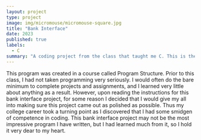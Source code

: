 ```yaml
---
layout: project
type: project
image: img/micromouse/micromouse-square.jpg
title: "Bank Interface"
date: 2023
published: true
labels:
  - C
summary: "A coding project from the class that taught me C. This is the first project in which I felt like I could showcase my capabilities as a programmer."
---
```


This program was created in a course called Program Structure. Prior to this class, I had not taken programming very seriously. I would often do the bare minimum to complete projects and assignments, and I learned very little about anything as a result. However, upon reading the instructions for this bank interface project, for some reason I decided that I would give my all into making sure this project came out as polished as possible. Thus my college career took a turning point as I discovered that I had some smidgen of competence in coding. This bank interface project may not be the most impressive program I have written, but I had learned much from it, so I hold it very dear to my heart.
